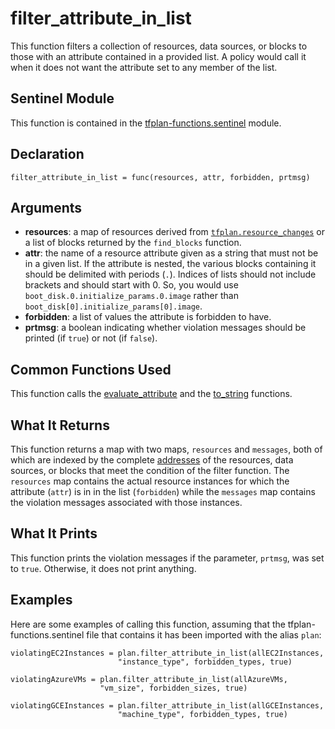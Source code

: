 # filter_attribute_in_list
This function filters a collection of resources, data sources, or blocks to those with an attribute contained in a provided list. A policy would call it when it does not want the attribute set to any member of the list.

## Sentinel Module
This function is contained in the [tfplan-functions.sentinel](../tfplan-functions.sentinel) module.

## Declaration
`filter_attribute_in_list = func(resources, attr, forbidden, prtmsg)`

## Arguments
* **resources**: a map of resources derived from [`tfplan.resource_changes`](https://www.terraform.io/docs/cloud/sentinel/import/tfplan-v2.html#the-resource_changes-collection) or a list of blocks returned by the `find_blocks` function.
* **attr**: the name of a resource attribute given as a string that must not be in a given list. If the attribute is nested, the various blocks containing it should be delimited with periods (`.`). Indices of lists should not include brackets and should start with 0. So, you would use `boot_disk.0.initialize_params.0.image` rather than `boot_disk[0].initialize_params[0].image`.
* **forbidden**: a list of values the attribute is forbidden to have.
* **prtmsg**: a boolean indicating whether violation messages should be printed (if `true`) or not (if `false`).

## Common Functions Used
This function calls the [evaluate_attribute](./evaluate_attribute.md) and the [to_string](./to_string.md) functions.

## What It Returns
This function returns a map with two maps, `resources` and `messages`, both of which are indexed by the complete [addresses](https://www.terraform.io/docs/internals/resource-addressing.html) of the resources, data sources, or blocks that meet the condition of the filter function. The `resources` map contains the actual resource instances for which the attribute (`attr`) is in in the list (`forbidden`) while the `messages` map contains the violation messages associated with those instances.

## What It Prints
This function prints the violation messages if the parameter, `prtmsg`, was set to `true`. Otherwise, it does not print anything.

## Examples
Here are some examples of calling this function, assuming that the tfplan-functions.sentinel file that contains it has been imported with the alias `plan`:
```
violatingEC2Instances = plan.filter_attribute_in_list(allEC2Instances,
                        "instance_type", forbidden_types, true)

violatingAzureVMs = plan.filter_attribute_in_list(allAzureVMs,
                    "vm_size", forbidden_sizes, true)

violatingGCEInstances = plan.filter_attribute_in_list(allGCEInstances,
                        "machine_type", forbidden_types, true)
```
